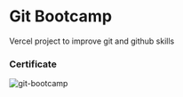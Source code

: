 # Git Bootcamp

Vercel project to improve git and github skills

### Certificate

![git-bootcamp](https://user-images.githubusercontent.com/32196302/132015161-5a6daaf1-0fe1-4d6f-b0fa-c8c2d4e0b115.png)

